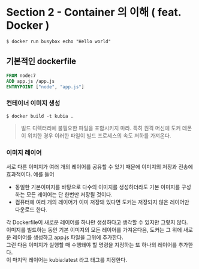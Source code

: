 # Section 2 - Container 의 이해 ( feat. Docker )

```shell
$ docker run busybox echo "Hello world"
```

## 기본적인 dockerfile

```dockerfile
FROM node:7 
ADD app.js /app.js 
ENTRYPOINT ["node", "app.js"]
```

### 컨테이너 이미지 생성

```shell
$ docker build -t kubia . 
```

> 빌드 디렉터리에 불필요한 파일을 포함시키지 마라. 특히 원격 머신에 도커 데몬이 위치한 경우 이러한 파일이 빌드 프로세스의 속도 저하를 가져온다.

### 이미지 레이어

서로 다른 이미지가 여러 개의 레이어를 공유할 수 있기 때문에 이미지의 저장과 전송에 효과적이다. 예를 들어

- 동일한 기본이미지를 바탕으로 다수의 이미지를 생성하더라도 기본 이미지를 구성하는 모든 레이어는 단 한번만 저장될 것이다.
- 컴퓨터에 여러 개의 레이어가 이미 저장돼 있다면 도커는 저장되지 않은 레이어만 다운로드 한다.

각 Dockerfile이 새로운 레이어를 하나만 생성하다고 생각할 수 있지만 그렇지 않다.  
이미지를 빌드하는 동안 기본 이미지의 모든 레이어를 가져온다음, 도커는 그 위에 새로운 레이어를 생성하고 app.js 파일을 그위에 추가한다.  
그런 다음 이미지가 실행할 때 수행돼야 할 명령을 지정하는 또 하나의 레이어를 추가한다.  
이 마지막 레이어는 kubia:latest 라고 태그를 지정한다. 